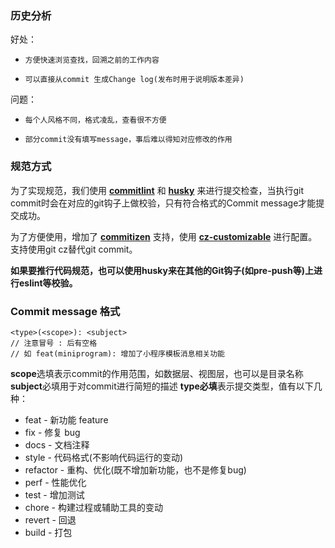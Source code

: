 ### 历史分析

好处：

- `方便快速浏览查找，回溯之前的工作内容`

- `可以直接从commit 生成Change log(发布时用于说明版本差异)`

问题：

- `每个人风格不同，格式凌乱，查看很不方便`

- `部分commit没有填写message，事后难以得知对应修改的作用`


### 规范方式


为了实现规范，我们使用 **[commitlint](https://commitlint.js.org/#/)**  和  **[husky](https://github.com/typicode/husky)**   来进行提交检查，当执行git commit时会在对应的git钩子上做校验，只有符合格式的Commit message才能提交成功。


为了方便使用，增加了  **[commitizen](https://github.com/commitizen/cz-cli)**  支持，使用  **[cz-customizable](https://github.com/leoforfree/cz-customizable)**  进行配置。支持使用git cz替代git commit。


**如果要推行代码规范，也可以使用husky来在其他的Git钩子(如pre-push等)上进行eslint等校验。**


### Commit message 格式

```
<type>(<scope>): <subject>
// 注意冒号 : 后有空格
// 如 feat(miniprogram): 增加了小程序模板消息相关功能
```


**scope**选填表示commit的作用范围，如数据层、视图层，也可以是目录名称 **subject**必填用于对commit进行简短的描述 **type必填**表示提交类型，值有以下几种：



- feat - 新功能 feature
- fix - 修复 bug
- docs - 文档注释
- style - 代码格式(不影响代码运行的变动)
- refactor - 重构、优化(既不增加新功能，也不是修复bug)
- perf - 性能优化
- test - 增加测试
- chore - 构建过程或辅助工具的变动
- revert - 回退
- build - 打包

